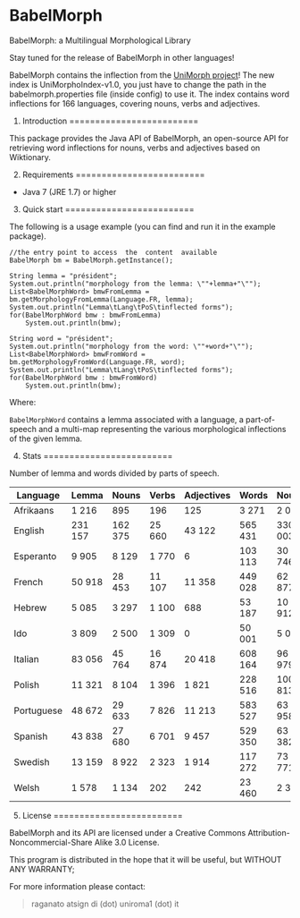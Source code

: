 # BabelMorph

BabelMorph: a Multilingual Morphological Library

Stay tuned for the release of BabelMorph in other languages! 

BabelMorph contains the inflection from the [UniMorph project](http://ckirov.github.io/UniMorph/)!
The new index is UniMorphoIndex-v1.0, you just have to change the path in the babelmorph.properties file (inside config) to use it. The index contains word inflections for 166 languages, covering nouns, verbs and adjectives.  

1. Introduction
=========================

This package provides the Java API of BabelMorph, an open-source API for retrieving word inflections for nouns, verbs and adjectives based on Wiktionary.

2. Requirements
=========================

- Java 7 (JRE 1.7) or higher

3. Quick start
=========================

The following is a usage example (you can find and run it in the example package).

	//the entry point to access  the  content  available
	BabelMorph bm = BabelMorph.getInstance();
	
	String lemma = "président";
	System.out.println("morphology from the lemma: \""+lemma+"\"");
	List<BabelMorphWord> bmwFromLemma = bm.getMorphologyFromLemma(Language.FR, lemma);
	System.out.println("Lemma\tLang\tPoS\tinflected forms");
	for(BabelMorphWord bmw : bmwFromLemma)
		System.out.println(bmw);
		
	String word = "président";
	System.out.println("morphology from the word: \""+word+"\"");
	List<BabelMorphWord> bmwFromWord = bm.getMorphologyFromWord(Language.FR, word);
	System.out.println("Lemma\tLang\tPoS\tinflected forms");
	for(BabelMorphWord bmw : bmwFromWord)
		System.out.println(bmw);

Where:

`BabelMorphWord` contains a lemma associated with a language, a part-of-speech and a multi-map representing the various morphological inflections of the given lemma.

4. Stats 
=========================

Number of lemma and words divided by parts of speech.

| Language | Lemma | Nouns | Verbs | Adjectives | Words | Nouns | Verbs | Adjectives |
| -------  | ----- | ----- | ----- | ---------- | ----- | ----- | ----- | ---------- |
| Afrikaans | 1 216 | 895| 196  |125  | 3 271 |  2 049 | 768 | 454 |
| English | 231 157 | 162 375 | 25 660  |43 122| 565 431 | 330 003 | 104 951 | 130 477 |
| Esperanto | 9 905 |8 129 |  1 770 | 6 |103 113 | 30 746 | 72 343 | 24 |
| French | 50 918 |28 453 |  11 107 |11 358 |449 028 | 62 877 | 323 739 | 62 412 |
| Hebrew | 5 085 |3 297 |  1 100 | 688| 53 187 | 10 912 | 38 856 | 3 419 |
| Ido | 3 809 | 2 500|  1 309 |0|50 001 | 5 000 | 45 001 | 0 |
| Italian | 83 056 |45 764 | 16 874  |20 418 |608 164 | 96 979 | 441 620 | 69 565 |
| Polish | 11 321 |8 104 | 1 396  | 1 821| 228 516 | 100 813 | 68 632 | 59 071 |
| Portuguese | 48 672 | 29 633| 7 826  | 11 213| 583 527 | 63 958 | 477 799 | 41 770 | 
| Spanish | 43 838 |27 680 | 6 701  | 9 457| 529 350 | 63 382 | 431 023 | 34 945 |
| Swedish | 13 159 |8 922 | 2 323  | 1 914|117 272 | 73 771 | 25 852 | 17 649 |
| Welsh | 1 578 |1 134 | 202  | 242|23 460 | 2 375 | 20 076 | 1 009 |

5. License
=========================

BabelMorph and its API are licensed under a Creative Commons Attribution-Noncommercial-Share Alike 3.0 License. 

This program is distributed in the hope that it will be useful, but WITHOUT ANY WARRANTY;

For more information please contact:

> raganato atsign di (dot) uniroma1 (dot) it
